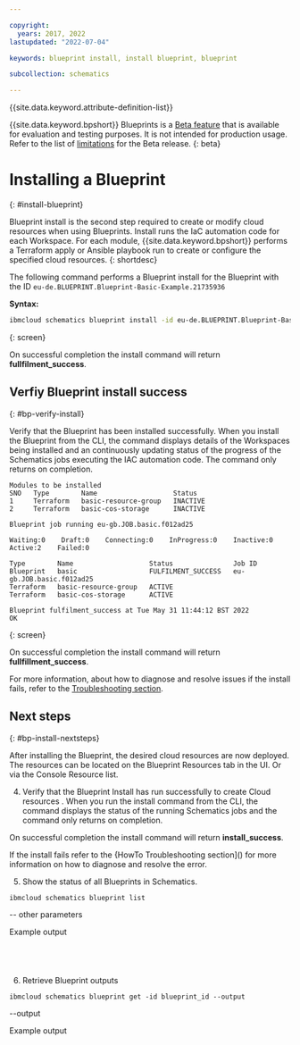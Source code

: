 ```yaml
---

copyright:
  years: 2017, 2022
lastupdated: "2022-07-04"

keywords: blueprint install, install blueprint, blueprint

subcollection: schematics

---
```


{{site.data.keyword.attribute-definition-list}}

{{site.data.keyword.bpshort}} Blueprints is a [Beta feature](/docs/schematics?topic=schematics-bp-beta-limitations) that is available for evaluation and testing purposes. It is not intended for production usage. Refer to the list of [limitations](/docs/schematics?topic=schematics-bp-beta-limitations) for the Beta release.
{: beta}

# Installing a Blueprint
{: #install-blueprint}

Blueprint install is the second step required to create or modify cloud resources when using Blueprints. Install runs the IaC automation code for each Workspace. For each module, {{site.data.keyword.bpshort}} performs a Terraform apply or Ansible playbook run to create or configure the specified cloud resources. 
{: shortdesc}



The following command performs a Blueprint install for the Blueprint with the ID `eu-de.BLUEPRINT.Blueprint-Basic-Example.21735936`

**Syntax:**

```sh
ibmcloud schematics blueprint install -id eu-de.BLUEPRINT.Blueprint-Basic-Example.21735936
```
{: screen}


On successful completion the install command will return **fullfilment_success**. 

## Verfiy Blueprint install success 
{: #bp-verify-install}

Verify that the Blueprint has been installed successfully. When you install the Blueprint from the CLI, the command displays details of the Workspaces being installed and an continuously updating status of the progress of the Schematics jobs executing the IAC automation code. The command only returns on completion.


```text
Modules to be installed
SNO   Type        Name                   Status   
1     Terraform   basic-resource-group   INACTIVE   
2     Terraform   basic-cos-storage      INACTIVE   
      
Blueprint job running eu-gb.JOB.basic.f012ad25

Waiting:0    Draft:0    Connecting:0    InProgress:0    Inactive:0    Active:2    Failed:0   

Type        Name                   Status               Job ID   
Blueprint   basic                  FULFILMENT_SUCCESS   eu-gb.JOB.basic.f012ad25   
Terraform   basic-resource-group   ACTIVE                  
Terraform   basic-cos-storage      ACTIVE                  
            
Blueprint fulfilment_success at Tue May 31 11:44:12 BST 2022
OK
```
{: screen}

On successful completion the install command will return **fullfillment_success**.  

For more information, about how to diagnose and resolve issues if the install fails, refer to the [Troubleshooting section](/docs/schematics?topic=schematics-bp-install-fails).

## Next steps
{: #bp-install-nextsteps}

After installing the Blueprint, the desired cloud resources are now deployed. The resources can be located on the Blueprint Resources tab in the UI. Or via the Console Resource list. 






















4. Verify that the Blueprint Install has run successfully to create Cloud resources . When you run the install command from the CLI, the command displays the status of the running Schematics jobs and the command only returns on completion. 


On successful completion the install command will return **install_success**. 


If the install fails refer to the {HowTo Troubleshooting section]() for more information on how to diagnose and resolve the error.  







5. Show the status of all Blueprints in Schematics.  


```
ibmcloud schematics blueprint list 
```


-- other parameters


Example output 


```




```


6. Retrieve Blueprint outputs




```
ibmcloud schematics blueprint get -id blueprint_id --output
```


--output 






Example output


```